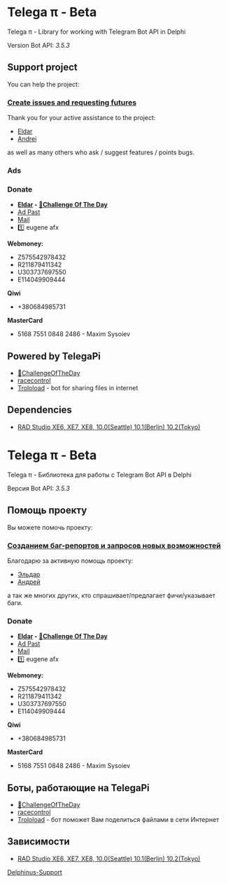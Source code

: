# Telega π - Beta #

Telega π - Library for working with Telegram Bot API in Delphi


Version Bot API: *3.5.3*

## Support project

You can help the project:

### [Create issues and requesting futures](https://github.com/ms301/TelegAPI/issues)
Thank you for your active assistance to the project:
* [Eldar](https://github.com/deadalice)
* [Andrei](https://github.com/andb24)

as well as many others who ask / suggest features / points bugs.
### Ads

### **Donate**

- **[Eldar](https://github.com/deadalice) - [🤖Challenge Of The Day](https://goo.gl/4TbFH9)**
- [Ad Past](https://t.me/att77)
- [Mail](https://t.me/rapa_pa)
- 1️⃣ eugene afx

**Webmoney:**
- Z575542978432
- R211879411342
- U303737697550
- E114049909444

**Qiwi**
- +380684985731

**MasterCard**
- 5168 7551 0848 2486 - Maxim Sysoiev

## Powered by TelegaPi
* [🤖ChallengeOfTheDay](https://goo.gl/4TbFH9)
* [racecontrol](https://t.me/racecontrol)
* [Troloload](https://t.me/trololoadBot) - bot for sharing files in internet

## Dependencies

* [RAD Studio XE6, XE7, XE8, 10.0(Seattle) 10.1(Berlin) 10.2(Tokyo)](https://www.embarcadero.com/products/delphi)


# Telega π - Beta #

Telega π - Библиотека для работы с Telegram Bot API в Delphi

Версия Bot API: *3.5.3*

## Помощь проекту

Вы можете помочь проекту:

### [Созданием баг-репортов и запросов новых возможностей](https://github.com/ms301/TelegAPI/issues)
Благодарю за активную помощь проекту:
* [Эльдар](https://github.com/deadalice)
* [Андрей](https://github.com/andb24)

а так же многих других, кто спрашивает/предлагает фичи/указывает баги. 

### **Donate**

- **[Eldar](https://github.com/deadalice) - [🤖Challenge Of The Day](https://goo.gl/4TbFH9)**
- [Ad Past](https://t.me/att77)
- [Mail](https://t.me/rapa_pa)
- 1️⃣ eugene afx

**Webmoney:**
- Z575542978432
- R211879411342
- U303737697550
- E114049909444

**Qiwi**
- +380684985731

**MasterCard**
- 5168 7551 0848 2486 - Maxim Sysoiev

## Боты, работающие на TelegaPi

* [🤖ChallengeOfTheDay](https://goo.gl/4TbFH9)
* [racecontrol](https://t.me/racecontrol)
* [Troloload](https://t.me/trololoadBot) - бот поможет Вам поделиться файлами в сети Интернет

## Зависимости

* [RAD Studio XE6, XE7, XE8, 10.0(Seattle) 10.1(Berlin) 10.2(Tokyo)](https://www.embarcadero.com/products/delphi)


[Delphinus-Support](https://github.com/Memnarch/Delphinus)
